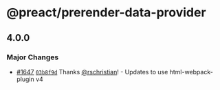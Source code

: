 # @preact/prerender-data-provider

## 4.0.0

### Major Changes

- [#1647](https://github.com/preactjs/preact-cli/pull/1647) [`03b8f9d`](https://github.com/preactjs/preact-cli/commit/03b8f9d893e3a7351d5a5dfab126040f06f1c606) Thanks [@rschristian](https://github.com/rschristian)! - Updates to use html-webpack-plugin v4
